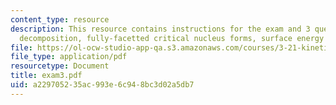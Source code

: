 ```yaml
---
content_type: resource
description: This resource contains instructions for the exam and 3 questions on spinodal
  decomposition, fully-facetted critical nucleus forms, surface energy anisotropy.
file: https://ol-ocw-studio-app-qa.s3.amazonaws.com/courses/3-21-kinetic-processes-in-materials-spring-2006/a229705235ac993e6c948bc3d02a5db7_exam3.pdf
file_type: application/pdf
resourcetype: Document
title: exam3.pdf
uid: a2297052-35ac-993e-6c94-8bc3d02a5db7
---
```

